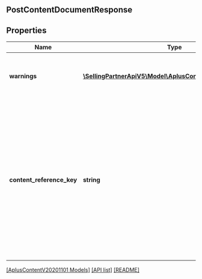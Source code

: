 ## PostContentDocumentResponse

## Properties

Name | Type | Description | Notes
------------ | ------------- | ------------- | -------------
**warnings** | [**\SellingPartnerApiV5\Model\AplusContentV20201101\Error[]**](Error.md) | A set of messages to the user, such as warnings or comments. | [optional]
**content_reference_key** | **string** | A unique reference key for the A+ Content document. A content reference key cannot form a permalink and may change in the future. A content reference key is not guaranteed to match any A+ content identifier. |

[[AplusContentV20201101 Models]](../) [[API list]](../../Api) [[README]](../../../README.md)
